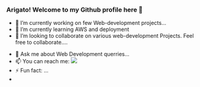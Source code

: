### Arigato! Welcome to my Github profile here 👋


<!-- **KedarKK1/KedarKK1** is a ✨ _special_ ✨ repository because its `README.md` (this file) appears on your GitHub profile. -->

<!-- Here are some ideas to get you started: -->

- 🔭 I’m currently working on few Web-development projects...
- 🌱 I’m currently learning AWS and deployment
- 👯 I’m looking to collaborate on various web-development Projects. Feel free to collaborate....
<!-- - 🤔 I’m looking for help with ... -->
- 💬 Ask me about Web Development querries...
- 📫 You can reach me: <a href="www.google.com"><img src="https://img.shields.io/badge/Gmail-D14836?style=for-the-badge&logo=gmail&logoColor=white"></a>
- ⚡ Fun fact: ...
- 

